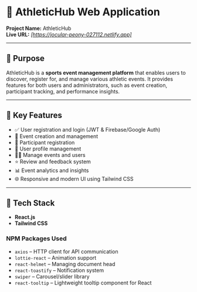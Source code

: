 # 🏅 AthleticHub Web Application

**Project Name:** AthleticHub  
**Live URL:** *[https://jocular-peony-027112.netlify.app]*
 
---

## 📌 Purpose

AthleticHub is a **sports event management platform** that enables users to discover, register for, and manage various athletic events. It provides features for both users and administrators, such as event creation, participant tracking, and performance insights.

---

## 🚀 Key Features

- ✅ User registration and login (JWT & Firebase/Google Auth)
- 🏁 Event creation and management
- 🧾 Participant registration 
- 👤 User profile management
- 👨‍💼 Manage events and users
- ⭐ Review and feedback system
- 📊 Event analytics and insights
- 🌐 Responsive and modern UI using Tailwind CSS

---

## 🧰 Tech Stack

- **React.js**
- **Tailwind CSS**

### NPM Packages Used
- `axios` – HTTP client for API communication  
- `lottie-react` – Animation support  
- `react-helmet` – Managing document head  
- `react-toastify` – Notification system  
- `swiper` – Carousel/slider library  
- `react-tooltip` – Lightweight tooltip component for React
